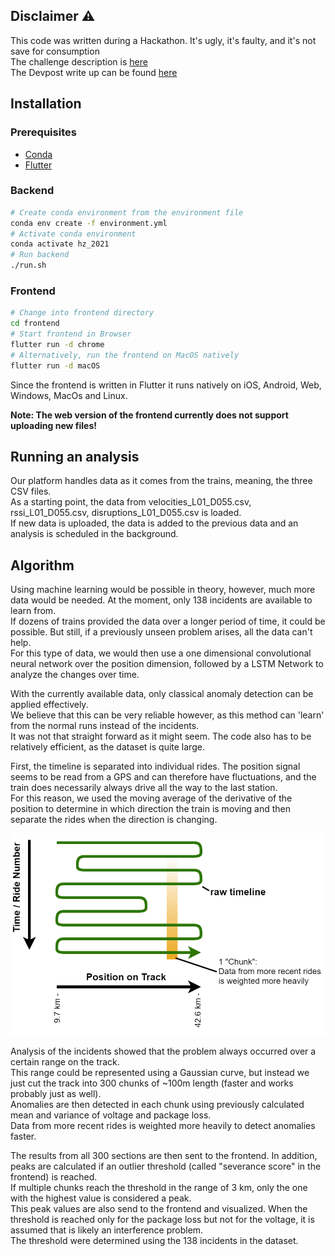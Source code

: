 ## Disclaimer ⚠️
This code was written during a Hackathon. It's ugly, it's faulty, and it's not save for consumption  
The challenge description is [here](doc/Workshop_Siemens_Mobility_20210924.pdf)   
The Devpost write up can be found [here](https://devpost.com/software/zsl90-predictive-maintenance-platform)

## Installation

### Prerequisites
- [Conda](https://docs.anaconda.com/anaconda/install/index.html)
- [Flutter](https://flutter.dev/docs/get-started/install)

### Backend
```bash
# Create conda environment from the environment file
conda env create -f environment.yml
# Activate conda environment
conda activate hz_2021
# Run backend
./run.sh
```

### Frontend
```bash
# Change into frontend directory
cd frontend
# Start frontend in Browser
flutter run -d chrome
# Alternatively, run the frontend on MacOS natively
flutter run -d macOS
```
Since the frontend is written in Flutter it runs natively on iOS, Android, Web, Windows, MacOs and Linux.

**Note: The web version of the frontend currently does not support uploading new files!**

## Running an analysis
Our platform handles data as it comes from the trains, meaning, the three CSV files.     
As a starting point, the data from velocities_L01_D055.csv, rssi_L01_D055.csv, disruptions_L01_D055.csv is loaded.    
If new data is uploaded, the data is added to the previous data and an analysis is scheduled in the background.     



## Algorithm

Using machine learning would be possible in theory, however, much more data would be needed. At the moment, only 138 incidents are available to learn from.     
If dozens of trains provided the data over a longer period of time, it could be possible. But still, if a previously unseen problem arises, all the data can't help.    
For this type of data, we would then use a one dimensional convolutional neural network over the position dimension, followed by a LSTM Network to analyze the changes over time.

With the currently available data, only classical anomaly detection can be applied effectively.     
We believe that this can be very reliable however, as this method can 'learn' from the normal runs instead of the incidents.    
It was not that straight forward as it might seem. The code also has to be relatively efficient, as the dataset is quite large.     

First, the timeline is separated into individual rides. The position signal seems to be read from a GPS and can therefore have fluctuations, and the train does necessarily always drive all the way to the last station.   
For this reason, we used the moving average of the derivative of the position to determine in which direction the train is moving and then separate the rides when the direction is changing. 

![dataOverview](./doc/dataOverview.png)



Analysis of the incidents showed that the problem always occurred over a certain range on the track.    
This range could be represented using a Gaussian curve, but instead we just cut the track into 300 chunks of ~100m length (faster and works probably just as well).    
Anomalies are then detected in each chunk using previously calculated mean and variance of voltage and package loss.    
Data from more recent rides is weighted more heavily to detect anomalies faster.    

The results from all 300 sections are then sent to the frontend. In addition, peaks are calculated if an outlier threshold (called "severance score" in the frontend) is reached.   
If multiple chunks reach the threshold in the range of 3 km, only the one with the highest value is considered a peak.  
This peak values are also send to the frontend and visualized. When the threshold is reached only for the package loss but not for the voltage, it is assumed that is likely an interference problem.   
The threshold were determined using the 138 incidents in the dataset.
